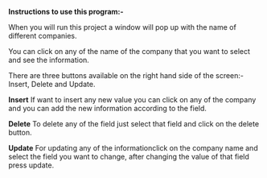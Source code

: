 **Instructions to use this program:-**

When you will run this project a window will pop up with the name of different companies.

You can click on any of the name of the company that you want to select and see the information.

There are three buttons available on the right hand side of the screen:- Insert, Delete and Update.

**Insert**
If want to insert any new value you can click on any of the company and you can add the new information according to the field.

**Delete**
To delete any of the field just select that field and click on the delete button.

**Update**
For updating any of the informationclick on the company name and select the field you want to change, after changing the value of that field press update.
